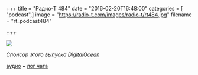 +++
title = "Радио-Т 484"
date = "2016-02-20T16:48:00"
categories = [ "podcast",]
image = "https://radio-t.com/images/radio-t/rt484.jpg"
filename = "rt_podcast484"

+++

![](https://radio-t.com/images/radio-t/rt484.jpg)

_Спонсор этого выпуска [DigitalOcean](https://www.digitalocean.com)_

[аудио](https://cdn.radio-t.com/rt_podcast484.mp3) • [лог чата](http://chat.radio-t.com/logs/radio-t-484.html)
<audio src="https://cdn.radio-t.com/rt_podcast484.mp3" preload="none"></audio>